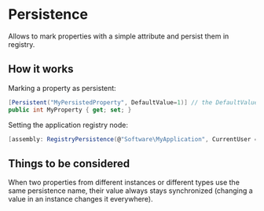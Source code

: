 # Persistence
Allows to mark properties with a simple attribute and persist them in registry.

## How it works

Marking a property as persistent:
```csharp
[Persistent("MyPersistedProperty", DefaultValue=1)] // the DefaultValue is optionnal
public int MyProperty { get; set; }
```

Setting the application registry node:
```csharp
[assembly: RegistryPersistence(@"Software\MyApplication", CurrentUser = true)]
```

## Things to be considered

When two properties from different instances or different types use the same persistence name, their value always stays synchronized (changing a value in an instance changes it everywhere).
